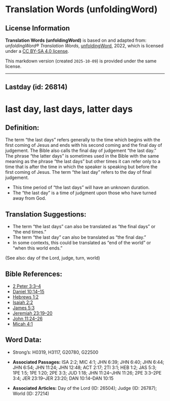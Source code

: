 # Translation Words (unfoldingWord)

## License Information

**Translation Words (unfoldingWord)** is based on and adapted from: _unfoldingWord® Translation Words_, [unfoldingWord](https://unfoldingword.org/utw), 2022, which is licensed under a [CC BY-SA 4.0 license](https://creativecommons.org/licenses/by-sa/4.0/legalcode.en).

This markdown version (created `2025-10-09`) is provided under the same license.



--------------------------------

## Lastday (id: 26814)

last day, last days, latter days
================================

Definition:
-----------

The term “the last days” refers generally to the time which begins with the first coming of Jesus and ends with his second coming and the final day of judgement. The Bible also calls the final day of judgement “the last day.” The phrase “the latter days” is sometimes used in the Bible with the same meaning as the phrase “the last days” but other times it can refer only to a time that is after the time in which the speaker is speaking but before the first coming of Jesus. The term “the last day” refers to the day of final judgement.

* This time period of “the last days” will have an unknown duration.
* The “the last day” is a time of judgment upon those who have turned away from God.

Translation Suggestions:
------------------------

* The term “the last days” can also be translated as “the final days” or “the end times.”
* The term “the last day” can also be translated as “the final day.”
* In some contexts, this could be translated as “end of the world” or “when this world ends.”

(See also: day of the Lord, judge, turn, world)

Bible References:
-----------------

* [2 Peter 3:3–4](https://ref.ly/2Pet3:3-2Pet3:4)
* [Daniel 10:14–15](https://ref.ly/Dan10:14-Dan10:15)
* [Hebrews 1:2](https://ref.ly/Heb1:2)
* [Isaiah 2:2](https://ref.ly/Isa2:2)
* [James 5:3](https://ref.ly/Jas5:3)
* [Jeremiah 23:19–20](https://ref.ly/Jer23:19-Jer23:20)
* [John 11:24–26](https://ref.ly/John11:24-John11:26)
* [Micah 4:1](https://ref.ly/Mic4:1)

Word Data:
----------

* Strong’s: H0319, H3117, G20780, G22500

* **Associated Passages:** ISA 2:2; MIC 4:1; JHN 6:39; JHN 6:40; JHN 6:44; JHN 6:54; JHN 11:24; JHN 12:48; ACT 2:17; 2TI 3:1; HEB 1:2; JAS 5:3; 1PE 1:5; 1PE 1:20; 2PE 3:3; JUD 1:18; JHN 11:24–JHN 11:26; 2PE 3:3–2PE 3:4; JER 23:19–JER 23:20; DAN 10:14–DAN 10:15
* **Associated Articles:** Day of the Lord (ID: 26504); Judge (ID: 26787); World (ID: 27214)

